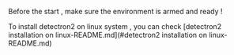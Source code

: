 Before the start , make sure the environment is armed and ready !

To install detectron2 on linux system , you can check [detectron2 installation on linux-README.md](#detectron2 installation on linux-README.md)
